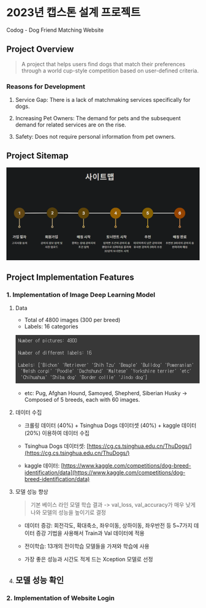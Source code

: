 # 2023년 캡스톤 설계 프로젝트
Codog - Dog Friend Matching Website 

## Project Overview

> A project that helps users find dogs that match their preferences through a world cup-style competition based on user-defined criteria.

### Reasons for Development
1. Service Gap: There is a lack of matchmaking services specifically for dogs.

2. Increasing Pet Owners: The demand for pets and the subsequent demand for related services are on the rise.

3. Safety: Does not require personal information from pet owners.

## Project Sitemap
![project sitemap](/image/sitemap.png)

## Project Implementation Features

### 1. Implementation of Image Deep Learning Model

1. Data
    - Total of 4800 images (300 per breed)
    - Labels: 16 categories

    ![project sitemap](/image/label.png)

    - etc: Pug, Afghan Hound, Samoyed, Shepherd, Siberian Husky → Composed of 5 breeds, each with 60 images.

2. 데이터 수집

    - 크롤링 데이터 (40%) + Tsinghua Dogs 데이터셋 (40%) + kaggle 데이터 (20%) 이용하여  데이터 수집

    - Tsinghua Dogs 데이터셋: [https://cg.cs.tsinghua.edu.cn/ThuDogs/](https://cg.cs.tsinghua.edu.cn/ThuDogs/)

    - kaggle 데이터: [https://www.kaggle.com/competitions/dog-breed-identification/data](https://www.kaggle.com/competitions/dog-breed-identification/data)


3. 모델 성능 향상
    >기본 베이스 라인 모델 학습 결과 -> val_loss, val_accuracy가 매우 낮게 나와 모델의 성능을 높이기로 결정

    - 데이터 증강: 회전각도, 확대축소, 좌우이동, 상하이동, 좌우반전 등 5~7가지 데이터 증강 기법을 사용해서 Train과 Val 데이터에 적용

    - 전이학습: 13개의 전이학습 모델들을 가져와 학습에 사용

    - 가장 좋은 성능과 시간도 적게 드는 Xception 모델로 선정

4. 모델 성능 확인
    - 
### 2. Implementation of Website Login
